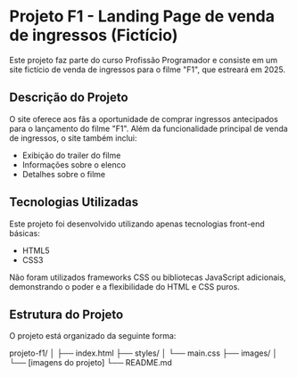 # Projeto F1 - Landing Page de venda de ingressos (Fictício)

Este projeto faz parte do curso Profissão Programador e consiste em um site fictício de venda de ingressos para o filme "F1", que estreará em 2025.

## Descrição do Projeto

O site oferece aos fãs a oportunidade de comprar ingressos antecipados para o lançamento do filme "F1". Além da funcionalidade principal de venda de ingressos, o site também inclui:

- Exibição do trailer do filme
- Informações sobre o elenco
- Detalhes sobre o filme

## Tecnologias Utilizadas

Este projeto foi desenvolvido utilizando apenas tecnologias front-end básicas:

- HTML5
- CSS3

Não foram utilizados frameworks CSS ou bibliotecas JavaScript adicionais, demonstrando o poder e a flexibilidade do HTML e CSS puros.

## Estrutura do Projeto

O projeto está organizado da seguinte forma:

projeto-f1/
│
├── index.html
├── styles/
│   └── main.css
├── images/
│   └── [imagens do projeto]
└── README.md
